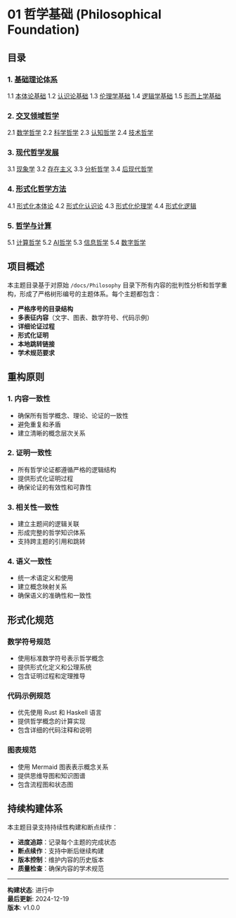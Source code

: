 # 01 哲学基础 (Philosophical Foundation)

## 目录

### 1. [基础理论体系](1_Foundational_Theory/README.md)

1.1 [本体论基础](1_Foundational_Theory/1.1_Ontology/README.md)
1.2 [认识论基础](1_Foundational_Theory/1.2_Epistemology/README.md)
1.3 [伦理学基础](1_Foundational_Theory/1.3_Ethics/README.md)
1.4 [逻辑学基础](1_Foundational_Theory/1.4_Logic/README.md)
1.5 [形而上学基础](1_Foundational_Theory/1.5_Metaphysics/README.md)

### 2. [交叉领域哲学](2_Interdisciplinary_Philosophy/README.md)

2.1 [数学哲学](2_Interdisciplinary_Philosophy/2.1_Mathematics/README.md)
2.2 [科学哲学](2_Interdisciplinary_Philosophy/2.2_Science/README.md)
2.3 [认知哲学](2_Interdisciplinary_Philosophy/2.3_Cognitive/README.md)
2.4 [技术哲学](2_Interdisciplinary_Philosophy/2.4_Technology/README.md)

### 3. [现代哲学发展](3_Modern_Philosophy/README.md)

3.1 [现象学](3_Modern_Philosophy/3.1_Phenomenology/README.md)
3.2 [存在主义](3_Modern_Philosophy/3.2_Existentialism/README.md)
3.3 [分析哲学](3_Modern_Philosophy/3.3_Analytic/README.md)
3.4 [后现代哲学](3_Modern_Philosophy/3.4_Postmodern/README.md)

### 4. [形式化哲学方法](4_Formal_Methods/README.md)

4.1 [形式化本体论](4_Formal_Methods/4.1_Formal_Ontology/README.md)
4.2 [形式化认识论](4_Formal_Methods/4.2_Formal_Epistemology/README.md)
4.3 [形式化伦理学](4_Formal_Methods/4.3_Formal_Ethics/README.md)
4.4 [形式化逻辑](4_Formal_Methods/4.4_Formal_Logic/README.md)

### 5. [哲学与计算](5_Philosophy_Computing/README.md)

5.1 [计算哲学](5_Philosophy_Computing/5.1_Computational_Philosophy/README.md)
5.2 [AI哲学](5_Philosophy_Computing/5.2_AI_Philosophy/README.md)
5.3 [信息哲学](5_Philosophy_Computing/5.3_Information_Philosophy/README.md)
5.4 [数字哲学](5_Philosophy_Computing/5.4_Digital_Philosophy/README.md)

## 项目概述

本主题目录基于对原始 `/docs/Philosophy` 目录下所有内容的批判性分析和哲学重构，形成了严格树形编号的主题体系。每个主题都包含：

- **严格序号的目录结构**
- **多表征内容**（文字、图表、数学符号、代码示例）
- **详细论证过程**
- **形式化证明**
- **本地跳转链接**
- **学术规范要求**

## 重构原则

### 1. 内容一致性

- 确保所有哲学概念、理论、论证的一致性
- 避免重复和矛盾
- 建立清晰的概念层次关系

### 2. 证明一致性

- 所有哲学论证都遵循严格的逻辑结构
- 提供形式化证明过程
- 确保论证的有效性和可靠性

### 3. 相关性一致性

- 建立主题间的逻辑关联
- 形成完整的哲学知识体系
- 支持跨主题的引用和跳转

### 4. 语义一致性

- 统一术语定义和使用
- 建立概念映射关系
- 确保语义的准确性和一致性

## 形式化规范

### 数学符号规范

- 使用标准数学符号表示哲学概念
- 提供形式化定义和公理系统
- 包含证明过程和定理推导

### 代码示例规范

- 优先使用 Rust 和 Haskell 语言
- 提供哲学概念的计算实现
- 包含详细的代码注释和说明

### 图表规范

- 使用 Mermaid 图表表示概念关系
- 提供思维导图和知识图谱
- 包含流程图和状态图

## 持续构建体系

本主题目录支持持续性构建和断点续作：

- **进度追踪**：记录每个主题的完成状态
- **断点续作**：支持中断后继续构建
- **版本控制**：维护内容的历史版本
- **质量检查**：确保内容的学术规范

---

**构建状态**: 进行中  
**最后更新**: 2024-12-19  
**版本**: v1.0.0
